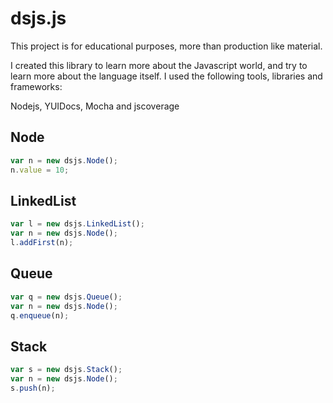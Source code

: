 # dsjs.js

This project is for educational purposes, more than production like material.

I created this library to learn more about the Javascript world, and try to learn more about the language itself. I used the following tools, libraries and frameworks:

Nodejs, YUIDocs, Mocha and jscoverage

## Node

```javascript
var n = new dsjs.Node();
n.value = 10;
```

## LinkedList

```javascript
var l = new dsjs.LinkedList();
var n = new dsjs.Node();
l.addFirst(n);
```

## Queue

```javascript
var q = new dsjs.Queue();
var n = new dsjs.Node();
q.enqueue(n);
```

## Stack

```javascript
var s = new dsjs.Stack();
var n = new dsjs.Node();
s.push(n);
```